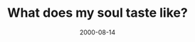 ---
layout: base.njk
title : 'What does my soul taste like?' 
view_title : 'None' 
year : '2000' 
date : '2000-08-14' 
img_file : '/drawing/smaller/whatdinner1.gif' 
html_file : 'whatsoul1' 
next_html : 'couldbedone1.html' 
year_order : '516' 
permalink : "title/{{html_file}}.html"
---